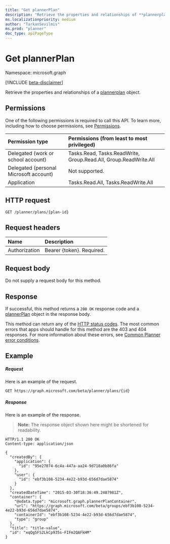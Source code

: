 ```yaml
---
title: "Get plannerPlan"
description: "Retrieve the properties and relationships of **plannerplan** object."
ms.localizationpriority: medium
author: "TarkanSevilmis"
ms.prod: "planner"
doc_type: apiPageType
---
```


# Get plannerPlan

Namespace: microsoft.graph

[!INCLUDE [beta-disclaimer](../../includes/beta-disclaimer.md)]

Retrieve the properties and relationships of a [plannerplan](../resources/plannerplan.md) object.
## Permissions
One of the following permissions is required to call this API. To learn more, including how to choose permissions, see [Permissions](/graph/permissions-reference).

|Permission type      | Permissions (from least to most privileged)              |
|:--------------------|:---------------------------------------------------------|
|Delegated (work or school account) | Tasks.Read, Tasks.ReadWrite, Group.Read.All, Group.ReadWrite.All    |
|Delegated (personal Microsoft account) | Not supported.    |
|Application | Tasks.Read.All, Tasks.ReadWrite.All |

## HTTP request
<!-- { "blockType": "ignored" } -->
```http
GET /planner/plans/{plan-id}
```
## Request headers
| Name      |Description|
|:----------|:----------|
| Authorization  | Bearer {token}. Required. |

## Request body
Do not supply a request body for this method.

## Response

If successful, this method returns a `200 OK` response code and a [plannerPlan](../resources/plannerplan.md) object in the response body.

This method can return any of the [HTTP status codes](/graph/errors). The most common errors that apps should handle for this method are the 403 and 404 responses. For more information about these errors, see [Common Planner error conditions](../resources/planner-overview.md#common-planner-error-conditions).

## Example
##### Request
Here is an example of the request.

<!-- {
  "blockType": "request",
  "name": "get_plannerplan"
}-->
```msgraph-interactive
GET https://graph.microsoft.com/beta/planner/plans/{id}
```
##### Response

Here is an example of the response. 

>**Note:** The response object shown here might be shortened for readability.
<!-- {
  "blockType": "response",
  "truncated": true,
  "@odata.type": "microsoft.graph.plannerPlan"
} -->
```http
HTTP/1.1 200 OK
Content-type: application/json

{
  "createdBy": {
    "application": {
      "id": "95e27074-6c4a-447a-aa24-9d718a0b86fa"
    },
    "user": {
      "id": "ebf3b108-5234-4e22-b93d-656d7dae5874"
    }
  },
  "createdDateTime": "2015-03-30T18:36:49.2407981Z",
  "container": {
    "@odata.type": "microsoft.graph.plannerPlanContainer",
    "url": "https://graph.microsoft.com/beta/groups/ebf3b108-5234-4e22-b93d-656d7dae5874",
    "containerId": "ebf3b108-5234-4e22-b93d-656d7dae5874",
    "type": "group"
  },
  "title": "title-value",
  "id": "xqQg5FS2LkCp935s-FIFm2QAFkHM"
}
```

<!-- uuid: 8fcb5dbc-d5aa-4681-8e31-b001d5168d79
2015-10-25 14:57:30 UTC -->
<!--
{
  "type": "#page.annotation",
  "description": "Get plannerPlan",
  "keywords": "",
  "section": "documentation",
  "tocPath": "",
  "suppressions": [
  ]
}
-->


